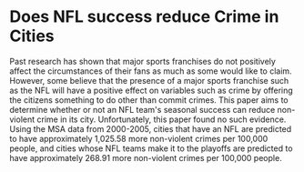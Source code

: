 # Does NFL success reduce Crime in Cities

Past research has shown that major sports franchises do not positively affect the circumstances of their fans as much as some would like to claim. However, some believe that the presence of a major sports franchise such as the NFL will have a positive effect on variables such as crime by offering the citizens something to do other than commit crimes. This paper aims to determine whether or not an NFL team's seasonal success can reduce non-violent crime in its city. Unfortunately, this paper found no such evidence. Using the MSA data from 2000-2005, cities that have an NFL are predicted to have approximately 1,025.58 more non-violent crimes per 100,000 people, and cities whose NFL teams make it to the playoffs are predicted to have approximately 268.91 more non-violent crimes per 100,000 people.

